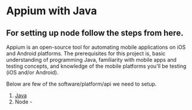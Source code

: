 # Appium with Java

## For setting up node follow the steps from here.

Appium is an open-source tool for automating mobile applications on iOS and Android platforms.
The prerequisites for this project is, basic understanding of programming Java, familiarity with mobile apps and testing concepts, and knowledge of the mobile platforms you'll be testing (iOS and/or Android).

Below are few of the software/platform/api we need to setup.


1. [Java](/src/setup/JAVA_SETUP.MD)
2. Node - 